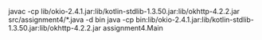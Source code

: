 javac -cp lib/okio-2.4.1.jar:lib/kotlin-stdlib-1.3.50.jar:lib/okhttp-4.2.2.jar src/assignment4/*.java -d bin
java -cp bin:lib/okio-2.4.1.jar:lib/kotlin-stdlib-1.3.50.jar:lib/okhttp-4.2.2.jar assignment4.Main